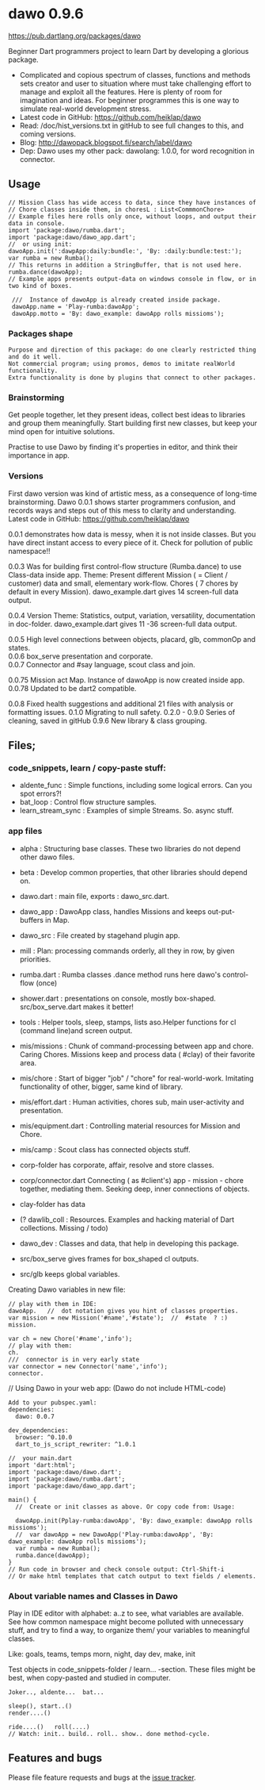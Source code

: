 # dawo 0.9.6

https://pub.dartlang.org/packages/dawo

Beginner Dart programmers project to learn Dart by developing a glorious package.
- Complicated and copious  spectrum of classes, functions and methods sets creator and user to situation where must 
take challenging effort to manage and exploit all the features. Here is plenty of room for imagination and ideas. For
beginner programmes this is one way to simulate real-world development stress.
- Latest code in GitHub: https://github.com/heiklap/dawo
- Read: /doc/hist_versions.txt in gitHub to see full changes to this, and coming versions.
- Blog: http://dawopack.blogspot.fi/search/label/dawo 
- Dep: Dawo uses my other pack: dawolang: 1.0.0, for word recognition in connector.
## Usage
    // Mission Class has wide access to data, since they have instances of
    // Chore classes inside them, in choresL : List<CommmonChore>   
    // Example files here rolls only once, without loops, and output their data in console.
    import 'package:dawo/rumba.dart';
    import 'package:dawo/dawo_app.dart';
    //  or using init:
    dawoApp.init(':dawpApp:daily:bundle:', 'By: :daily:bundle:test:');
    var rumba = new Rumba();
    // This returns in addition a StringBuffer, that is not used here.
    rumba.dance(dawoApp);
    // Example apps presents output-data on windows console in flow, or in two kind of boxes.

     ///  Instance of dawoApp is already created inside package.
     dawoApp.name = 'Play-rumba:dawoApp';
     dawoApp.motto = 'By: dawo_example: dawoApp rolls missioms');

### Packages shape
    Purpose and direction of this package: do one clearly restricted thing and do it well.
    Not commercial program; using promos, demos to imitate realWorld functionality.
    Extra functionality is done by plugins that connect to other packages.

### Brainstorming
 Get people together, let they present ideas, collect best ideas to libraries and 
 group them meaningfully.
 Start building first new classes, but keep your mind open for intuitive solutions. 
 
 Practise to use Dawo by finding it's properties in editor, and think their importance in app.
 
 ### Versions
 
 First dawo version was kind of artistic mess, as a consequence of long-time brainstorming.
 Dawo 0.0.1 shows starter programmers confusion, and records ways and steps out of this mess 
 to clarity and understanding. Latest code in GitHub: https://github.com/heiklap/dawo
 
 0.0.1  demonstrates how data is messy, when it is not inside classes. But you have direct 
 instant access to every piece of it. Check for pollution of public namespace!!
     
 0.0.3 Was for building first control-flow structure (Rumba.dance) to use Class-data inside app.
     Theme:  Present different Mission ( = Client / customer) data and small, elementary work-flow.
     Chores ( 7 chores by default in every Mission).  dawo_example.dart gives 14 screen-full data output.
     
 0.0.4 Version
     Theme:  Statistics, output, variation, versatility, documentation in doc-folder.
     dawo_example.dart gives 11 -36 screen-full data output.
     
 0.0.5 High level connections between objects, placard, glb, commonOp and states.    
 0.0.6 box_serve presentation and corporate.     
 0.0.7 Connector and #say language, scout class and join.

 0.0.75 Mission act Map. Instance of dawoApp is now created inside app. 
 0.0.78 Updated to be dart2 compatible.
 
 0.0.8  Fixed health suggestions and additional 21 files with analysis or formatting issues.
 0.1.0  Migrating to null safety.
 0.2.0 - 0.9.0  Series of cleaning, saved in gitHub
 0.9.6  New library & class grouping.

## Files;
### code_snippets, learn / copy-paste stuff:
- aldente_func :  Simple functions, including some logical errors. Can you spot errors?!
- bat_loop :  Control flow structure samples.
- learn_stream_sync : Examples of simple Streams. So. async stuff.

### app files
- alpha : Structuring base classes. These two libraries do not depend other dawo files.
- beta : Develop common properties, that other libraries should depend on.
- dawo.dart : main file, exports : dawo_src.dart.
- dawo_app : DawoApp class, handles Missions and keeps out-put-buffers in Map.
- dawo_src : File created by stagehand plugin app.
- mill : Plan: processing commands orderly, all they in row, by given priorities.
- rumba.dart : Rumba classes .dance method runs here dawo's control-flow (once)
- shower.dart : presentations on console, mostly box-shaped. src/box_serve.dart makes it better!
- tools : Helper tools, sleep, stamps, lists aso.Helper functions for cl (command line)and screen output.

- mis/missions : Chunk of command-processing between app and chore. Caring Chores.
  Missions keep and process data ( #clay) of their favorite area.
- mis/chore : Start of bigger "job" / "chore" for real-world-work. Imitating functionality
      of other, bigger, same kind of library.
- mis/effort.dart : Human activities, chores sub, main user-activity and presentation.
- mis/equipment.dart : Controlling material resources for Mission and Chore. 
- mis/camp : Scout class has connected objects stuff.     
      
- corp-folder has corporate, affair, resolve and store classes.      
- corp/connector.dart Connecting  ( as #client's) app - mission - chore together,  mediating them. 
  Seeking deep, inner connections of objects. 
  
- clay-folder has data  
- (? dawlib_coll : Resources. Examples and hacking material of Dart collections. Missing / todo)

- dawo_dev : Classes and data, that help in developing this package. 
- src/box_serve gives frames for box_shaped cl outputs.
- src/glb keeps global variables.    


    
Creating Dawo variables in new file:

    // play with them in IDE:
    dawoApp.   //  dot notation gives you hint of classes properties.
    var mission = new Mission('#name','#state');  //  #state  ? :)
    mission.
 
    var ch = new Chore('#name','info');
    // play with them:
    ch.
    ///  connector is in very early state
    var connector = new Connector('name','info');
    connector.

// Using Dawo in your web app: (Dawo do not include HTML-code) 
    
    Add to your pubspec.yaml:
    dependencies:
      dawo: 0.0.7
      
    dev_dependencies:
      browser: ^0.10.0
      dart_to_js_script_rewriter: ^1.0.1
      
    //  your main.dart
    import 'dart:html';
    import 'package:dawo/dawo.dart';
    import 'package:dawo/rumba.dart';
    import 'package:dawo/dawo_app.dart';    
      
    main() {
      //  Create or init classes as above. Or copy code from: Usage:
      
      dawoApp.init(Pplay-rumba:dawoApp', 'By: dawo_example: dawoApp rolls missioms');
      //  var dawoApp = new DawoApp('Play-rumba:dawoApp', 'By: dawo_example: dawoApp rolls missioms');
      var rumba = new Rumba();
      rumba.dance(dawoApp);
    }
    // Run code in browser and check console output: Ctrl-Shift-i 
    // Or make html templates that catch output to text fields / elements.

###  About variable names and Classes in Dawo
Play in IDE editor with alphabet: a..z to see, what variables are available.
See how common namespace might become polluted with unnecessary stuff, and try to find
a way, to organize them/ your variables to meaningful classes.

Like:
    goals, teams, temps
    morn, night, day 
    dev, make, init 

Test objects in code_snippets-folder / learn...  -section. 
These files might be best, when copy-pasted and studied in computer.

    Joker.., aldente...  bat...

    sleep(), start..()  
    render....()

    ride....()   roll(....) 
    // Watch: init.. build.. roll.. show.. done method-cycle.


## Features and bugs

Please file feature requests and bugs at the [issue tracker][tracker].

[tracker]: https://github.com/heiklap/dawo/issues
